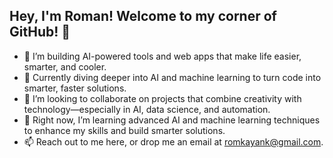 ## Hey, I'm Roman! Welcome to my corner of GitHub! 👋

- 🔭 I’m building AI-powered tools and web apps that make life easier, smarter, and cooler.  
- 🌱 Currently diving deeper into AI and machine learning to turn code into smarter, faster solutions.  
- 👯 I’m looking to collaborate on projects that combine creativity with technology—especially in AI, data science, and automation.  
- 🤔 Right now, I’m learning advanced AI and machine learning techniques to enhance my skills and build smarter solutions.  
- 📫 Reach out to me here, or drop me an email at romkayank@gmail.com.  
